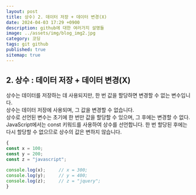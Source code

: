 ```yaml
---
layout: post
title: 상수) 2. 데이터 저장 + 데이터 변경(X)
date: 2024-04-03 17:29 +0900
description: github에 대한 여러가지 설명들
image: ../assets/img/blog_img2.jpg
category: 코딩
tags: git github
published: true
sitemap: true
---
```


## 2. 상수 : 데이터 저장 + 데이터 변경(X)  
상수는 데이터를 저장하는 데 사용되지만, 한 번 값을 할당하면 변경할 수 없는 변수입니다.  
상수는 데이터 저장에 사용되며, 그 값을 변경할 수 없습니다.  
상수로 선언된 변수는 초기에 한 번만 값을 할당할 수 있으며, 그 후에는 변경할 수 없다.  
JavaScript에서는 const 키워드를 사용하여 상수를 선언합니다. 한 번 할당된 후에는 다시 할당할 수 없으므로 상수의 값은 변하지 않습니다.  
````javascript
{
const x = 100;
const y = 200;
const z = "javascript";

console.log(x);     // x = 300;  
console.log(y);     // y = 400;  
console.log(z);     // z = "jquery";  
}
````